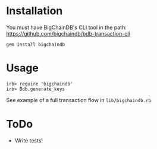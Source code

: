 # Installation

You must have BigChainDB's CLI tool in the path: https://github.com/bigchaindb/bdb-transaction-cli

`gem install bigchaindb`

# Usage

```
irb> require 'bigchaindb'
irb> Bdb.generate_keys
```
See example of a full transaction flow in `lib/bigchaindb.rb`

# ToDo

- Write tests!